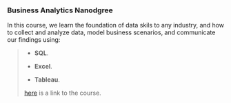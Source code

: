 ### Business Analytics Nanodgree

In this course, we learn the foundation of data skils to any industry, and how to collect and analyze data,
model business scenarios, and communicate our findings using:
>* **SQL**.
>
>* **Excel**.
>
>* **Tableau**.
>
>[here](https://www.udacity.com/course/business-analytics-nanodegree--nd098) is a link to the course. 
